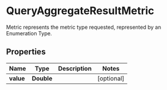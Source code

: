 # QueryAggregateResultMetric

Metric represents the metric type requested, represented by an Enumeration Type.

## Properties

Name | Type | Description | Notes
------------ | ------------- | ------------- | -------------
**value** | **Double** |  |  [optional]



